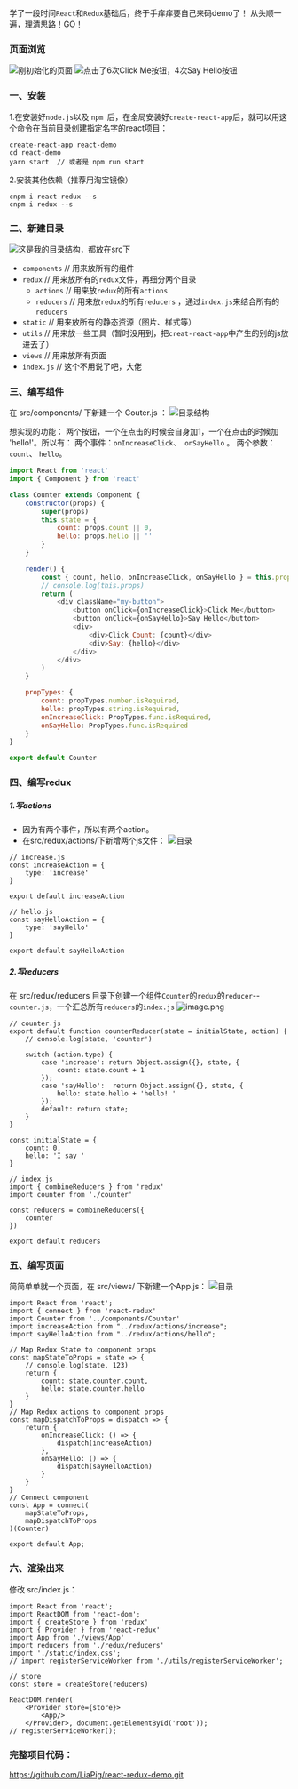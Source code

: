 学了一段时间``React``和``Redux``基础后，终于手痒痒要自己来码demo了！
从头顺一遍，理清思路！GO！

### 页面浏览
![刚初始化的页面](https://upload-images.jianshu.io/upload_images/7016617-5b5e833c5e244d8f.png?imageMogr2/auto-orient/strip%7CimageView2/2/w/1240)
![点击了6次Click Me按钮，4次Say Hello按钮](https://upload-images.jianshu.io/upload_images/7016617-bfd80218650e4138.png?imageMogr2/auto-orient/strip%7CimageView2/2/w/1240)



### 一、安装
1.在安装好`` node.js ``以及 ``npm ``后，在全局安装好``create-react-app``后，就可以用这个命令在当前目录创建指定名字的react项目：
```
create-react-app react-demo
cd react-demo
yarn start  // 或者是 npm run start
```
2.安装其他依赖（推荐用淘宝镜像）
```
cnpm i react-redux --s
cnpm i redux --s
```

### 二、新建目录
![这是我的目录结构，都放在src下](https://upload-images.jianshu.io/upload_images/7016617-0a14db02b2e3cba6.png?imageMogr2/auto-orient/strip%7CimageView2/2/w/1240)

+ ``components``  // 用来放所有的组件
+ ``redux``  // 用来放所有的``redux``文件，再细分两个目录
  - ``actions``  // 用来放``redux``的所有``actions``
  - ``reducers``  //  用来放``redux``的所有``reducers``  ，通过``index.js``来结合所有的``reducers  ``
+ ``static``  // 用来放所有的静态资源（图片、样式等）
+ ``utils``  // 用来放一些工具（暂时没用到，把``creat-react-app``中产生的别的js放进去了）
+ ``views``  // 用来放所有页面
+ ``index.js``  // 这个不用说了吧，大佬

### 三、编写组件
在 src/components/ 下新建一个 Couter.js ：
![目录结构](https://upload-images.jianshu.io/upload_images/7016617-40a9f6ff16edff00.png?imageMogr2/auto-orient/strip%7CimageView2/2/w/1240)

想实现的功能：
两个按钮，一个在点击的时候会自身加1，一个在点击的时候加 'hello!'。所以有：
两个事件：``onIncreaseClick``、`` onSayHello`` 。
两个参数： ``count``、 ``hello``。
```javascript
import React from 'react'
import { Component } from 'react'

class Counter extends Component {
    constructor(props) {
        super(props)
        this.state = {
            count: props.count || 0,
            hello: props.hello || ''
        }
    }

    render() {
        const { count, hello, onIncreaseClick, onSayHello } = this.props
        // console.log(this.props)
        return (
            <div className="my-button">
                <button onClick={onIncreaseClick}>Click Me</button>
                <button onClick={onSayHello}>Say Hello</button>
                <div>
                    <div>Click Count: {count}</div>
                    <div>Say: {hello}</div>
                </div>
            </div>
        )
    }

    propTypes: {
        count: propTypes.number.isRequired,
        hello: propTypes.string.isRequired,
        onIncreaseClick: PropTypes.func.isRequired,
        onSayHello: PropTypes.func.isRequired
    }
}

export default Counter
```
### 四、编写redux
##### 1.写actions
+ 因为有两个事件，所以有两个action。
+ 在src/redux/actions/下新增两个js文件：
![目录](https://upload-images.jianshu.io/upload_images/7016617-52759d6cf093005a.png?imageMogr2/auto-orient/strip%7CimageView2/2/w/1240)

```
// increase.js
const increaseAction = {
    type: 'increase'
}

export default increaseAction

// hello.js
const sayHelloAction = {
    type: 'sayHello'
}

export default sayHelloAction
```
##### 2.写reducers
在 src/redux/reducers 目录下创建一个组件``Counter``的``redux``的``reducer``--``counter.js``，一个汇总所有``reducers``的``index.js``
![image.png](https://upload-images.jianshu.io/upload_images/7016617-673156cf241cda02.png?imageMogr2/auto-orient/strip%7CimageView2/2/w/1240)

```
// counter.js
export default function counterReducer(state = initialState, action) {
    // console.log(state, 'counter')

    switch (action.type) {
        case 'increase': return Object.assign({}, state, {
            count: state.count + 1
        });
        case 'sayHello':  return Object.assign({}, state, {
            hello: state.hello + 'hello! '
        });
        default: return state;
    }
}

const initialState = {
    count: 0,
    hello: 'I say '
}
```

```
// index.js
import { combineReducers } from 'redux'
import counter from './counter'

const reducers = combineReducers({
    counter
})

export default reducers
```

### 五、编写页面
简简单单就一个页面，在 src/views/ 下新建一个App.js：
![目录](https://upload-images.jianshu.io/upload_images/7016617-68841035758ed4df.png?imageMogr2/auto-orient/strip%7CimageView2/2/w/1240)

```
import React from 'react';
import { connect } from 'react-redux'
import Counter from '../components/Counter'
import increaseAction from "../redux/actions/increase";
import sayHelloAction from "../redux/actions/hello";

// Map Redux State to component props
const mapStateToProps = state => {
    // console.log(state, 123)
    return {
        count: state.counter.count,
        hello: state.counter.hello
    }
}
// Map Redux actions to component props
const mapDispatchToProps = dispatch => {
    return {
        onIncreaseClick: () => {
            dispatch(increaseAction)
        },
        onSayHello: () => {
            dispatch(sayHelloAction)
        }
    }
}
// Connect component
const App = connect(
    mapStateToProps,
    mapDispatchToProps
)(Counter)

export default App;
```

### 六、渲染出来
修改 src/index.js：
```
import React from 'react';
import ReactDOM from 'react-dom';
import { createStore } from 'redux'
import { Provider } from 'react-redux'
import App from './views/App'
import reducers from './redux/reducers'
import './static/index.css';
// import registerServiceWorker from './utils/registerServiceWorker';

// store
const store = createStore(reducers)

ReactDOM.render(
    <Provider store={store}>
        <App/>
    </Provider>, document.getElementById('root'));
// registerServiceWorker();
```

### 完整项目代码：
https://github.com/LiaPig/react-redux-demo.git




